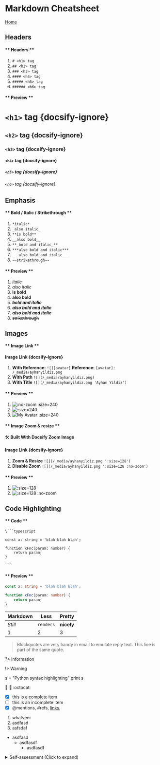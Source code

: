 [avatar]: /_media/ayhanyildiz.png ':no-zoom :size=240'

# Markdown Cheatsheet

[Home](README.md)

## Headers
<!-- tabs:start -->
#### ** Headers **
1. `# <h1> tag`
1. `## <h2> tag`
1. `### <h3> tag`
1. `#### <h4> tag`
1. `##### <h5> tag`
1. `###### <h6> tag`
#### ** Preview **
# `<h1>` tag {docsify-ignore}
## `<h2>` tag {docsify-ignore}
### `<h3>` tag {docsify-ignore}
#### `<h4>` tag {docsify-ignore}
##### `<h5>` tag {docsify-ignore}
###### `<h6>` tag {docsify-ignore}
<!-- tabs:end -->

## Emphasis
<!-- tabs:start -->
#### ** Bold / Italic / Strikethrough **
1. `*italic*`
1. `_also italic_`
1. `**is bold**`
1. `__also bold__`
1. `**_bold and italic_**`
1. `***also bold and italic***`
1. `___also bold and italic___`
1. `~~strikethrough~~`
#### ** Preview **
1. *italic*
1. _also italic_
1. **is bold**
1. __also bold__
1. **_bold and italic_**
1. ***also bold and italic***
1. ___also bold and italic___
1. ~~strikethrough~~
<!-- tabs:end -->

## Images
<!-- tabs:start -->
#### ** Image Link **
#### Image Link {docsify-ignore}
1. **With Reference:** `![][avatar]`
  __Reference:__ `[avatar]: /_media/ayhanyildiz.png`    
1. **With Path** `![](/_media/ayhanyildiz.png)`
1. **With Title** `![](/_media/ayhanyildiz.png 'Ayhan Yildiz')`
#### ** Preview **
1. ![][avatar] 
1. ![](/_media/ayhanyildiz.png ':size=240')
1. ![](/_media/ayhanyildiz.png 'My Avatar :size=240')
<!-- tabs:end -->
<!-- tabs:start -->
#### ** Image Zoom & resize **
🛠️ **Built With Docsify Zoom Image**
#### Image Link {docsify-ignore}
1. **Zoom & Resize** `![](/_media/ayhanyildiz.png ':size=128')`   
1. **Disable Zoom** `![](/_media/ayhanyildiz.png ':size=128 :no-zoom')`
#### ** Preview **
1. ![](/_media/ayhanyildiz.png ':size=128')
1. ![](/_media/ayhanyildiz.png ':size=128 :no-zoom')
<!-- tabs:end -->

## Code Highlighting
<!-- tabs:start -->
#### ** Code **
    \```typescript

    const x: string = 'blah blah blah';
    
    function xFnc(param: number) {
        return param;
    }

    ```
#### ** Preview **
```typescript
const x: string = 'blah blah blah';

function xFnc(param: number) {
    return param;
}
```
<!-- tabs:end -->


Markdown | Less | Pretty
--- | --- | ---
*Still* | `renders` | **nicely**
1 | 2 | 3

> Blockquotes are very handy in email to emulate reply text.
> This line is part of the same quote.

?> Information

!> Warning

s = "Python syntax highlighting"
print s


:rocket: :metal: :octocat: 


- [x] this is a complete item
- [ ] this is an incomplete item
- [x] @mentions, #refs, [links](), 

1. whatveer
3. asdfasd
1. asfsdaf

* asdfasd
    * asdfasdf
        * asdfasdf
    


<details>
<summary>Self-assessment (Click to expand)</summary>

- [x] Abc
- Abc

</details>

